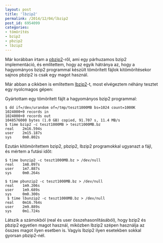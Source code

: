 ```yaml
---
layout: post
title: 'lbzip2'
permalink: /2014/12/04/lbzip2
post_id: 6954099
categories: 
- tömörítés
- bzip2
- pbzip2
- lbzip2
---
```


Már korábban írtam a 
[pbzip2](http://commandline.blog.hu/2009/12/29/pbzip2)-ről, ami egy párhuzamos bzip2 implementáció, és említettem, hogy az egyik hátránya az, hogy a hagyományos bzip2 programmal készült tömörített fájlok kitömörítésekor sajnos pbzip2 is csak egy magot használ.

Már abban a cikkben is említettem 
[lbzip2](http://lbzip2.org/)-t, most elvégeztem néhány tesztet egy nyolcmagos gépen:

Gyártottam egy tömörített fájlt a hagyományos bzip2 programmal:

```
$ dd if=/dev/urandom of=/tmp/teszt1000MB bs=1024 count=1000K
1024000+0 records in
1024000+0 records out
1048576000 bytes (1.0 GB) copied, 91.707 s, 11.4 MB/s
$ time bzip2 -c teszt1000MB > teszt1000MB.bz
real    2m16.594s
user    2m15.187s
sys     0m0.802s
```

Ezután kitömörítettem bzip2, pbzip2, lbzip2 programokkal ugyanazt a fájl, és mértem a futási időt:

```
$ time bunzip2 -c teszt1000MB.bz > /dev/null
real    1m8.097s
user    1m7.887s
sys     0m0.264s
 
$ time pbunzip2 -c teszt1000MB.bz > /dev/null
real    1m9.206s
user    1m9.689s
sys     0m0.300s
 $ time lbunzip2 -c teszt1000MB.bz > /dev/null
real    0m16.764s
user    2m9.889s
sys     0m1.724s
```

Látszik a számokból (real és user összehasonlításából), hogy bzip2 és pbzip2 egyetlen magot használ, miközben lbzip2 szépen használja az összes magot ilyen esetben is. Vagyis lbzip2 ilyen esetekben sokkal gyorsan pbzip2-nél.